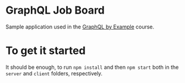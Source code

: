 # GraphQL Job Board

Sample application used in the [GraphQL by Example](https://www.udemy.com/course/graphql-by-example/?referralCode=7ACEB04674F000BAC061) course.

# To get it started

It should be enough, to run `npm install` and then `npm start` both in the `server` and `client` folders, respectively.